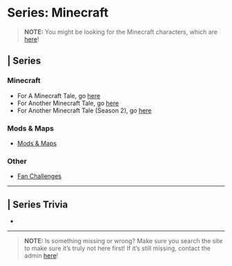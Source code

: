 # Series: Minecraft

> **NOTE:** You might be looking for the Minecraft characters, which are [here](../5.Characters/Minecraft_Characters.md)!

## | Series

### Minecraft
- For A Minecraft Tale, go [here](../6.Series/A_Minecraft_Tale.md)
- For Another Minecraft Tale, go [here](../6.Series/Another_Minecraft_Tale.md)
- For Another Minecraft Tale \(Season 2), go [here](../6.Series/Another_Minecraft_Tale_S2.md)

### Mods & Maps
- [Mods & Maps](../6.Series/Minecraft/Mods_And_Maps.md)

### Other
- [Fan Challenges](../6.Series/Minecraft/Fan_Challenges.md)

----

## | Series Trivia
- 

----
 
> **NOTE:** Is something missing or wrong? Make sure you search the site to make sure it’s truly not here first! If it’s still missing, contact the admin [here](../chapter_2.md)!